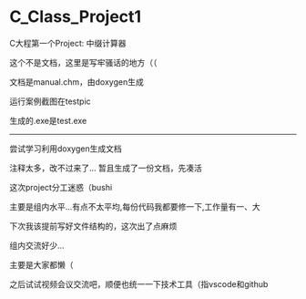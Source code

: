 # C_Class_Project1

C大程第一个Project: 中缀计算器

这个不是文档，这里是写牢骚话的地方（（

文档是manual.chm，由doxygen生成

运行案例截图在testpic

生成的.exe是test.exe

******

尝试学习利用doxygen生成文档

注释太多，改不过来了...
暂且生成了一份文档，先凑活

这次project分工迷惑（bushi

主要是组内水平...有点不太平均,每份代码我都要修一下,工作量有一、大

下次我该提前写好文件结构的，这次出了点麻烦

组内交流好少...

主要是大家都懒（

之后试试视频会议交流吧，顺便也统一一下技术工具（指vscode和github
